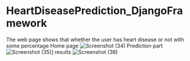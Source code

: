 # HeartDiseasePrediction_DjangoFramework
The web page shows that whether the user has heart disease or not with some percentage
Home page
![Screenshot (34)](https://github.com/BannaSaiharika/HeartDiseasePrediction_DjangoFramework/assets/115477220/d07d2f2a-a1ef-44fd-82e2-6d3eaea5d924)
Prediction part
![Screenshot (35)](https://github.com/BannaSaiharika/HeartDiseasePrediction_DjangoFramework/assets/115477220/9493624c-238d-4949-9310-9810873fa4a6)]
results
![Screenshot (38)](https://github.com/BannaSaiharika/HeartDiseasePrediction_DjangoFramework/assets/115477220/87254d1b-b65a-4d71-b30e-d65f6ab610b3)
